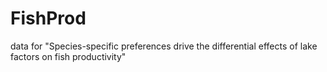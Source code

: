 # FishProd
data for "Species-specific preferences drive the differential effects of lake factors on fish productivity"
